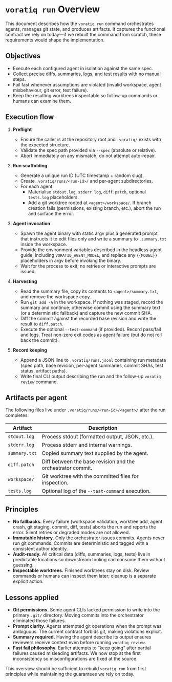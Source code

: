 # `voratiq run` Overview

This document describes how the `voratiq run` command orchestrates agents, manages git state, and produces artifacts. It captures the functional contract we rely on today—if we rebuilt the command from scratch, these requirements would shape the implementation.

## Objectives

- Execute each configured agent in isolation against the same spec.
- Collect precise diffs, summaries, logs, and test results with no manual steps.
- Fail fast whenever assumptions are violated (invalid workspace, agent misbehaviour, git error, test failure).
- Keep the resulting worktrees inspectable so follow-up commands or humans can examine them.

## Execution flow

1. **Preflight**
   - Ensure the caller is at the repository root and `.voratiq/` exists with the expected structure.
   - Validate the spec path provided via `--spec` (absolute or relative).
   - Abort immediately on any mismatch; do not attempt auto-repair.

2. **Run scaffolding**
   - Generate a unique run ID (UTC timestamp + random slug).
   - Create `.voratiq/runs/<run-id>/` and per-agent subdirectories.
   - For each agent:
     - Materialise `stdout.log`, `stderr.log`, `diff.patch`, optional `tests.log` placeholders.
     - Add a git worktree rooted at `<agent>/workspace/`. If branch creation fails (permissions, existing branch, etc.), abort the run and surface the error.

3. **Agent invocation**
   - Spawn the agent binary with static argv plus a generated prompt that instructs it to edit files only and write a summary to `.summary.txt` inside the workspace.
   - Provide the environment variables described in the headless agent guide, including `VORATIQ_AGENT_MODEL`, and replace any `{{MODEL}}` placeholders in argv before invoking the binary.
   - Wait for the process to exit; no retries or interactive prompts are issued.

4. **Harvesting**
   - Read the summary file, copy its contents to `<agent>/summary.txt`, and remove the workspace copy.
   - Run `git add -A` in the workspace. If nothing was staged, record the summary and continue; otherwise commit using the summary text (or a deterministic fallback) and capture the new commit SHA.
   - Diff the commit against the recorded base revision and write the result to `diff.patch`.
   - Execute the optional `--test-command` (if provided). Record pass/fail and logs. Treat non-zero exit codes as agent failure (but do not roll back the commit).

5. **Record keeping**
   - Append a JSON line to `.voratiq/runs.jsonl` containing run metadata (spec path, base revision, per-agent summaries, commit SHAs, test status, artifact paths).
   - Write final CLI output describing the run and the follow-up `voratiq review` command.

## Artifacts per agent

The following files live under `.voratiq/runs/<run-id>/<agent>/` after the run completes:

| Artifact      | Description                                                 |
| ------------- | ----------------------------------------------------------- |
| `stdout.log`  | Process stdout (formatted output, JSON, etc.).              |
| `stderr.log`  | Process stderr and internal warnings.                       |
| `summary.txt` | Copied summary text supplied by the agent.                  |
| `diff.patch`  | Diff between the base revision and the orchestrator commit. |
| `workspace/`  | Git worktree with the committed files for inspection.       |
| `tests.log`   | Optional log of the `--test-command` execution.             |

## Principles

- **No fallbacks.** Every failure (workspace validation, worktree add, agent crash, git staging, commit, diff, tests) aborts the run and reports the error. Silent retries or degraded modes are not allowed.
- **Immutable history.** Only the orchestrator issues commits. Agents never run git commands. Commits are deterministic and tagged with a consistent author identity.
- **Audit-ready.** All critical data (diffs, summaries, logs, tests) live in predictable locations so downstream tooling can consume them without guessing.
- **Inspectable worktrees.** Finished worktrees stay on disk. Review commands or humans can inspect them later; cleanup is a separate explicit action.

## Lessons applied

- **Git permissions.** Some agent CLIs lacked permission to write into the primary `.git/` directory. Moving commits into the orchestrator eliminated those failures.
- **Prompt clarity.** Agents attempted git operations when the prompt was ambiguous. The current contract forbids git, making violations explicit.
- **Summary required.** Having the agent describe its output ensures reviewers receive context even before running `voratiq review`.
- **Fast fail philosophy.** Earlier attempts to “keep going” after partial failures caused misleading artifacts. We now stop at the first inconsistency so misconfigurations are fixed at the source.

This overview should be sufficient to rebuild `voratiq run` from first principles while maintaining the guarantees we rely on today.
